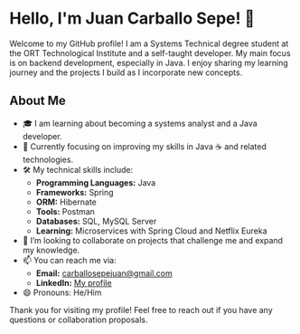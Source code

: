 # Hello, I'm Juan Carballo Sepe! 👋

Welcome to my GitHub profile! I am a Systems Technical degree student at the ORT Technological Institute and a self-taught developer. My main focus is on backend development, especially in Java. I enjoy sharing my learning journey and the projects I build as I incorporate new concepts.

## About Me

- 🎓 I am learning about becoming a systems analyst and a Java developer.
- 🌱 Currently focusing on improving my skills in Java ☕ and related technologies.
- 🛠️ My technical skills include:
  - **Programming Languages:** Java
  - **Frameworks:** Spring
  - **ORM:** Hibernate
  - **Tools:** Postman
  - **Databases:** SQL, MySQL Server
  - **Learning:** Microservices with Spring Cloud and Netflix Eureka
- 💞️ I’m looking to collaborate on projects that challenge me and expand my knowledge.
- 📫 You can reach me via:
  - **Email:** [carballosepejuan@gmail.com](mailto:carballosepejuan@gmail.com)
  - **LinkedIn:** [My profile](https://www.linkedin.com/in/juan-carballo-sepe/)
- 😄 Pronouns: He/Him

Thank you for visiting my profile! Feel free to reach out if you have any questions or collaboration proposals.
